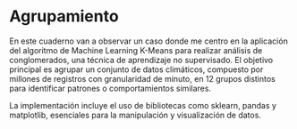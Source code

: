 # Agrupamiento
En este cuaderno van a observar un caso donde me centro en la aplicación del algoritmo de Machine Learning K-Means para realizar análisis de conglomerados, una técnica de aprendizaje no supervisado. El objetivo principal es agrupar un conjunto de datos climáticos, compuesto por millones de registros con granularidad de minuto, en 12 grupos distintos para identificar patrones o comportamientos similares.

La implementación incluye el uso de bibliotecas como sklearn, pandas y matplotlib, esenciales para la manipulación y visualización de datos.
